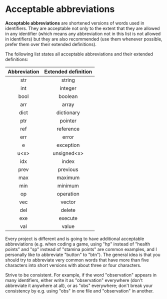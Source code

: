 # Acceptable abbreviations

**Acceptable abbreviations** are shortened versions of words used in
identifiers. They are acceptable not only to the extent that they are allowed
in any identifier (which means any abbreviation not in this list is not allowed
in identifiers) but they are also recommended (use them whenever possible,
prefer them over their extended definitions).

The following list states all acceptable abbreviations and their extended
definitions:

| Abbreviation | Extended definition |
| :----------: | :-----------------: |
| str          | string              |
| int          | integer             |
| bool         | boolean             |
| arr          | array               |
| dict         | dictionary          |
| ptr          | pointer             |
| ref          | reference           |
| err          | error               |
| e            | exception           |
| u\<x\>       | unsigned\<x\>       |
| idx          | index               |
| prev         | previous            |
| max          | maximum             |
| min          | minimum             |
| op           | operation           |
| vec          | vector              |
| del          | delete              |
| exe          | execute             |
| val          | value               |

Every project is different and is going to have additional acceptable
abbreviations (e.g. when coding a game, using "hp" instead of "health points"
and "sp" instead of "stamina points" are common examples, and I personally like
to abbreviate "button" to "btn"). The general idea is that you should try to
abbreviate very common words that have more than five characters into short
versions with about three or four characters.

Strive to be consistent. For example, if the word "observation" appears in many
identifiers, either write it as "observation" everywhere (don't abbreviate it
anywhere at all), or as "obs" everywhere; don't break your consistency by e.g.
using "obs" in one file and "observation" in another.
